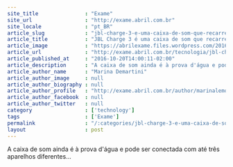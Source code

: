 ```yaml
---
site_title               : "Exame"
site_url                 : "http://exame.abril.com.br"
site_locale              : "pt_BR"
article_slug             : "jbl-charge-3-e-uma-caixa-de-som-que-recarrega-seu-smartphone"
article_title            : "JBL Charge 3 é uma caixa de som que recarrega seu smartphone"
article_image            : "https://abrilexame.files.wordpress.com/2016/10/jbl-charge-3.jpg?quality=70&strip=all&w=680"
article_url              : "http://exame.abril.com.br/tecnologia/jbl-charge-3-e-uma-caixa-de-som-que-recarrega-seu-smartphone/"
article_published_at     : "2016-10-20T14:00:11-02:00"
article_description      : "A caixa de som ainda é à prova d'água e pode ser conectada com até três aparelhos diferentes..."
article_author_name      : "Marina Demartini"
article_author_image     : null
article_author_biography : null
article_author_profile   : "http://exame.abril.com.br/author/marinalemosdemartini/"
article_author_facebook  : null
article_author_twitter   : null
category                 : ['technology']
tags                     : ['Exame']
permalink                : "/:categories/jbl-charge-3-e-uma-caixa-de-som-que-recarrega-seu-smartphone/"
layout                   : post
---
```


A caixa de som ainda é à prova d'água e pode ser conectada com até três aparelhos diferentes...
